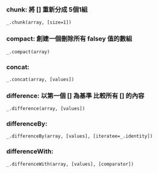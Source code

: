 ### chunk: 將 [] 重新分成 5個1組
```
_.chunk(array, [size=1])
```
### compact: 創建一個刪除所有 falsey 值的數組
```
_.compact(array)
```
### concat:
 ```
 _.concat(array, [values])
 ```
 ### difference: 以第一個 [] 為基準 比較所有 [] 的內容 
 ```
 _.difference(array, [values])
 ```
 ### differenceBy: 
 ```
 _.differenceBy(array, [values], [iteratee=_.identity])
 ```
 ### differenceWith: 
 ```
 _.differenceWith(array, [values], [comparator])
 ```
 ###
 ```
 ```
 ###
 ```
 ```
 ###
 ```
 ```
 ###
 ```
 ```
 ###
 ```
 ```
 ###
 ```
 ```
 ###
 ```
 ```
 ###
 ```
 ```